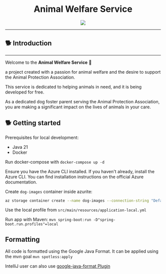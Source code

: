 <h1 align="center">Animal Welfare Service</h1>

<p align="center">
  <a href="https://skillicons.dev">
    <img src="https://skillicons.dev/icons?i=spring,azure,docker,postgresql" />
  </a>
</p>
<hr>

## 🐕 Introduction
<hr>

Welcome to the **Animal Welfare Service** 🐶 

a project created with a passion for animal welfare and the desire to support the Animal Protection Association. 

This service is dedicated to helping animals in need, and it is being developed for free. 

As a dedicated dog foster parent serving the Animal Protection Association, you are making a significant impact on the lives of animals in your care.

## 🐕 Getting started

Prerequisites for local development:
- Java 21
- Docker

Run docker-compose with `docker-compose up -d`

Ensure you have the Azure CLI installed. If you haven't already, install the Azure CLI. You can find installation instructions on the official Azure documentation.

Create `dog-images` container inside azurite:
```bash
az storage container create --name dog-images --connection-string "DefaultEndpointsProtocol=http;AccountName=devstoreaccount1;AccountKey=Eby8vdM02xNOcqFlqUwJPLlmEtlCDXJ1OUzFT50uSRZ6IFsuFq2UVErCz4I6tq/K1SZFPTOtr/KBHBeksoGMGw==;BlobEndpoint=http://127.0.0.1:10000/devstoreaccount1;"
```

Use the local profile from `src/main/resources/application-local.yml`

Run app with Maven: `mvn spring-boot:run -D"spring-boot.run.profiles"=local`

## Formatting

All code is formatted using the Google Java Format. It can be applied using the mvn goal `mvn spotless:apply`

IntelliJ user can also use [google-java-format Plugin](https://plugins.jetbrains.com/plugin/8527-google-java-format)
